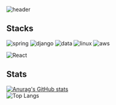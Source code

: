 ![header](https://capsule-render.vercel.app/api?type=venom&text=SuaKim&color=gradient&customColorList=12&fontColor=F6F6F6)


## Stacks
![spring](https://img.shields.io/badge/Spring-6DB33F?style=for-the-badge&logo=spring&logoColor=white)
![django](https://img.shields.io/badge/Django-F15F5F?style=for-the-badge&logo=django&logoColor=black)
![data](https://img.shields.io/badge/MySQL-A6A6A6?style=for-the-badge&logo=mysql&logoColor=black)
![linux](https://img.shields.io/badge/Linux-FCC624?style=for-the-badge&logo=linux&logoColor=black)
![aws](https://img.shields.io/badge/Amazon_AWS-5586EB?style=for-the-badge&logo=amazon-aws&logoColor=red)

![React](https://img.shields.io/badge/React-20232A?style=for-the-badge&logo=react&logoColor=61DAFB)

## Stats
[![Anurag's GitHub stats](https://github-readme-stats.vercel.app/api?username=suahlingo)](https://github.com/anuraghazra/github-readme-stats)
<br>
![Top Langs](https://github-readme-stats.vercel.app/api/top-langs/?username=suahlingo&layout=compact)




